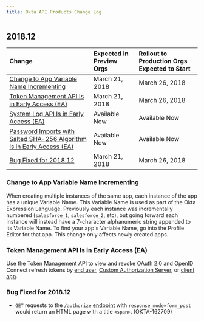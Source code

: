 ```yaml
---
title: Okta API Products Change Log
---
```


## 2018.12

| Change | Expected in Preview Orgs | Rollout to Production Orgs Expected to Start |
| :---------- | :--------------------------------- | :----------------------------------------------------------- |
| [Change to App Variable Name Incrementing](#change-to-app-variable-name-incrementing) | March 21, 2018 | March 26, 2018 |
| [Token Management API Is in Early Access (EA)](#token-management-api-is-in-early-access-ea) | March 21, 2018 | March 26, 2018 |
| [System Log API Is in Early Access (EA)](#system-log-api-is-in-early-access-ea) | Available Now | Available Now |
| [Password Imports with Salted SHA-256 Algorithm is in Early Access (EA)](#password-imports-with-salted-sha-256-algorithm-is-in-early-access-ea) | Available Now | Available Now |
| [Bug Fixed for 2018.12](#bug-fixed-for-201812) | March 21, 2018 | March 26, 2018 |

### Change to App Variable Name Incrementing

When creating multiple instances of the same app, each instance of the app has a unique Variable Name. This Variable Name is used as part of the Okta Expression Language. Previously each instance was incrementally numbered (`salesforce_1`, `salesforce_2`, etc), but going forward each instance will instead have a 7-character alphanumeric string appended to its Variable Name. To find your app's Variable Name, go into the Profile Editor for that app. This change only affects newly created apps. <!-- OKTA-158282 -->

### Token Management API Is in Early Access (EA)

Use the Token Management API to view and revoke OAuth 2.0 and OpenID Connect refresh tokens by [end user](/docs/api/resources/users/#user-oauth-20-token-management-operations), [Custom Authorization Server](/docs/api/resources/authorization-servers#oauth-20-token-management-operations), or [client app](/docs/api/resources/apps/#application-oauth-20-token-operations). <!-- OKTA-145525 -->

### Bug Fixed for 2018.12

* `GET` requests to the `/authorize` [endpoint](/docs/api/resources/oidc/#authorize) with `response_mode=form_post` would return an HTML page with a title `<span>`. (OKTA-162709)
